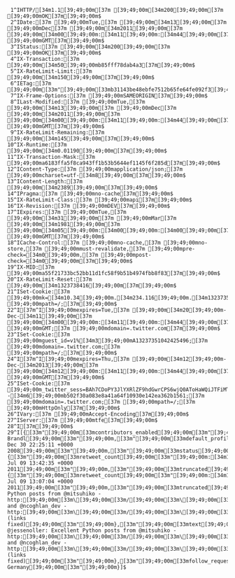      1^IHTTP/[34m1.1[39;49;00m[37m [39;49;00m[34m200[39;49;00m[37m [39;49;00mOK[37m[39;49;00m$
     2^IDate:[37m [39;49;00mTue,[37m [39;49;00m[34m13[39;49;00m[37m [39;49;00mDec[37m [39;49;00m[34m2011[39;49;00m[37m [39;49;00m[34m00[39;49;00m:[34m11[39;49;00m:[34m44[39;49;00m[37m [39;49;00mGMT[37m[39;49;00m$
     3^IStatus:[37m [39;49;00m[34m200[39;49;00m[37m [39;49;00mOK[37m[39;49;00m$
     4^IX-Transaction:[37m [39;49;00m[34m50[39;49;00mb85fff78dab4a3[37m[39;49;00m$
     5^IX-RateLimit-Limit:[37m [39;49;00m[34m150[39;49;00m[37m[39;49;00m$
     6^IETag:[37m [39;49;00m[33m"[39;49;00m[33mb31143be48ebfe7512b65fe64fe092f3[39;49;00m[33m"[39;49;00m[37m[39;49;00m$
     7^IX-Frame-Options:[37m [39;49;00mSAMEORIGIN[37m[39;49;00m$
     8^ILast-Modified:[37m [39;49;00mTue,[37m [39;49;00m[34m13[39;49;00m[37m [39;49;00mDec[37m [39;49;00m[34m2011[39;49;00m[37m [39;49;00m[34m00[39;49;00m:[34m11[39;49;00m:[34m44[39;49;00m[37m [39;49;00mGMT[37m[39;49;00m$
     9^IX-RateLimit-Remaining:[37m [39;49;00m[34m145[39;49;00m[37m[39;49;00m$
    10^IX-Runtime:[37m [39;49;00m[34m0.01190[39;49;00m[37m[39;49;00m$
    11^IX-Transaction-Mask:[37m [39;49;00ma6183ffa5f8ca943ff1b53b5644ef1145f6f285d[37m[39;49;00m$
    12^IContent-Type:[37m [39;49;00mapplication/json;[37m [39;49;00mcharset=utf-[34m8[39;49;00m[37m[39;49;00m$
    13^IContent-Length:[37m [39;49;00m[34m2389[39;49;00m[37m[39;49;00m$
    14^IPragma:[37m [39;49;00mno-cache[37m[39;49;00m$
    15^IX-RateLimit-Class:[37m [39;49;00mapi[37m[39;49;00m$
    16^IX-Revision:[37m [39;49;00mDEV[37m[39;49;00m$
    17^IExpires:[37m [39;49;00mTue,[37m [39;49;00m[34m31[39;49;00m[37m [39;49;00mMar[37m [39;49;00m[34m1981[39;49;00m[37m [39;49;00m[34m05[39;49;00m:[34m00[39;49;00m:[34m00[39;49;00m[37m [39;49;00mGMT[37m[39;49;00m$
    18^ICache-Control:[37m [39;49;00mno-cache,[37m [39;49;00mno-store,[37m [39;49;00mmust-revalidate,[37m [39;49;00mpre-check=[34m0[39;49;00m,[37m [39;49;00mpost-check=[34m0[39;49;00m[37m[39;49;00m$
    19^IX-MID:[37m [39;49;00ma55f21733bc52bb11d1fc58f9b51b4974fbb8f83[37m[39;49;00m$
    20^IX-RateLimit-Reset:[37m [39;49;00m[34m1323738416[39;49;00m[37m[39;49;00m$
    21^ISet-Cookie:[37m [39;49;00mk=[34m10.34[39;49;00m.[34m234.116[39;49;00m.[34m1323735104238974[39;49;00m;[37m [39;49;00mpath=/;[37m[39;49;00m$
    22^I[37m^I[39;49;00mexpires=Tue,[37m [39;49;00m[34m20[39;49;00m-Dec-[34m11[39;49;00m[37m [39;49;00m[34m00[39;49;00m:[34m11[39;49;00m:[34m44[39;49;00m[37m [39;49;00mGMT;[37m [39;49;00mdomain=.twitter.com[37m[39;49;00m$
    23^ISet-Cookie:[37m [39;49;00mguest_id=v1%[34m3[39;49;00mA13237351042425496;[37m [39;49;00mdomain=.twitter.com;[37m [39;49;00mpath=/;[37m[39;49;00m$
    24^I[37m^I[39;49;00mexpires=Thu,[37m [39;49;00m[34m12[39;49;00m-Dec-[34m2013[39;49;00m[37m [39;49;00m[34m12[39;49;00m:[34m11[39;49;00m:[34m44[39;49;00m[37m [39;49;00mGMT[37m[39;49;00m$
    25^ISet-Cookie:[37m [39;49;00m_twitter_sess=BAh7CDoPY3JlYXRlZF9hdGwrCPS6wjQ0AToHaWQiJTFiMTlhY2E1ZjczYThk%[34m250[39;49;00mANDUwMWQxNjMwZGU2YTQ1ODBhIgpmbGFzaElDOidBY3Rpb25Db250cm9sbGVy%[34m250[39;49;00mAOjpGbGFzaDo6Rmxhc2hIYXNoewAGOgpAdXNlZHsA--[34m6[39;49;00mb502f30a083e8a41a64f10930e142ea362b1561;[37m [39;49;00mdomain=.twitter.com;[37m [39;49;00mpath=/;[37m [39;49;00mHttpOnly[37m[39;49;00m$
    26^IVary:[37m [39;49;00mAccept-Encoding[37m[39;49;00m$
    27^IServer:[37m [39;49;00mtfe[37m[39;49;00m$
    28^I[37m[39;49;00m$
    29^I[{[33m"[39;49;00m[33mcontributors_enabled[39;49;00m[33m"[39;49;00m:[36mfalse[39;49;00m,[33m"[39;49;00m[33mprofile_background_tile[39;49;00m[33m"[39;49;00m:[36mtrue[39;49;00m,[33m"[39;49;00m[33mfollowers_count[39;49;00m[33m"[39;49;00m:[34m644[39;49;00m,[33m"[39;49;00m[33mprotected[39;49;00m[33m"[39;49;00m:[36mfalse[39;49;00m,[33m"[39;49;00m[33mprofile_image_url[39;49;00m[33m"[39;49;00m:[33m"[39;49;00m[33mhttp:[39;49;00m[33m\[39;49;00m[33m/[39;49;00m[33m\[39;49;00m[33m/a0.twimg.com[39;49;00m[33m\[39;49;00m[33m/profile_images[39;49;00m[33m\[39;49;00m[33m/69064242[39;49;00m[33m\[39;49;00m[33m/gb_normal.jpg[39;49;00m[33m"[39;49;00m,[33m"[39;49;00m[33mscreen_name[39;49;00m[33m"[39;49;00m:[33m"[39;49;00m[33mbirkenfeld[39;49;00m[33m"[39;49;00m,[33m"[39;49;00m[33mdefault_profile_image[39;49;00m[33m"[39;49;00m:[36mfalse[39;49;00m,[33m"[39;49;00m[33mfollowing[39;49;00m[33m"[39;49;00m:[36mnull[39;49;00m,[33m"[39;49;00m[33mfriends_count[39;49;00m[33m"[39;49;00m:[34m88[39;49;00m,[33m"[39;49;00m[33mprofile_sidebar_fill_color[39;49;00m[33m"[39;49;00m:[33m"[39;49;00m[33m7AC3EE[39;49;00m[33m"[39;49;00m,[33m"[39;49;00m[33murl[39;49;00m[33m"[39;49;00m:[33m"[39;49;00m[33mhttp:[39;49;00m[33m\[39;49;00m[33m/[39;49;00m[33m\[39;49;00m[33m/pythonic.pocoo.org[39;49;00m[33m\[39;49;00m[33m/[39;49;00m[33m"[39;49;00m,[33m"[39;49;00m[33mname[39;49;00m[33m"[39;49;00m:[33m"[39;49;00m[33mGeorg Brandl[39;49;00m[33m"[39;49;00m,[33m"[39;49;00m[33mdefault_profile[39;49;00m[33m"[39;49;00m:[36mfalse[39;49;00m,[33m"[39;49;00m[33mis_translator[39;49;00m[33m"[39;49;00m:[36mfalse[39;49;00m,[33m"[39;49;00m[33mutc_offset[39;49;00m[33m"[39;49;00m:[34m3600[39;49;00m,[33m"[39;49;00m[33mprofile_sidebar_border_color[39;49;00m[33m"[39;49;00m:[33m"[39;49;00m[33m65B0DA[39;49;00m[33m"[39;49;00m,[33m"[39;49;00m[33mdescription[39;49;00m[33m"[39;49;00m:[33m"[39;49;00m[33m"[39;49;00m,[33m"[39;49;00m[33mprofile_background_image_url_https[39;49;00m[33m"[39;49;00m:[33m"[39;49;00m[33mhttps:[39;49;00m[33m\[39;49;00m[33m/[39;49;00m[33m\[39;49;00m[33m/si0.twimg.com[39;49;00m[33m\[39;49;00m[33m/images[39;49;00m[33m\[39;49;00m[33m/themes[39;49;00m[33m\[39;49;00m[33m/theme10[39;49;00m[33m\[39;49;00m[33m/bg.gif[39;49;00m[33m"[39;49;00m,[33m"[39;49;00m[33mfavourites_count[39;49;00m[33m"[39;49;00m:[34m0[39;49;00m,[33m"[39;49;00m[33mprofile_use_background_image[39;49;00m[33m"[39;49;00m:[36mtrue[39;49;00m,[33m"[39;49;00m[33mcreated_at[39;49;00m[33m"[39;49;00m:[33m"[39;49;00m[33mTue Dec 30 22:25:11 +0000 2008[39;49;00m[33m"[39;49;00m,[33m"[39;49;00m[33mstatus[39;49;00m[33m"[39;49;00m:{[33m"[39;49;00m[33mretweet_count[39;49;00m[33m"[39;49;00m:[34m10[39;49;00m,[33m"[39;49;00m[33mfavorited[39;49;00m[33m"[39;49;00m:[36mfalse[39;49;00m,[33m"[39;49;00m[33mgeo[39;49;00m[33m"[39;49;00m:[36mnull[39;49;00m,[33m"[39;49;00m[33mpossibly_sensitive[39;49;00m[33m"[39;49;00m:[36mfalse[39;49;00m,[33m"[39;49;00m[33mcoordinates[39;49;00m[33m"[39;49;00m:[36mnull[39;49;00m,[33m"[39;49;00m[33min_reply_to_screen_name[39;49;00m[33m"[39;49;00m:[36mnull[39;49;00m,[33m"[39;49;00m[33min_reply_to_status_id_str[39;49;00m[33m"[39;49;00m:[36mnull[39;49;00m,[33m"[39;49;00m[33mretweeted[39;49;00m[33m"[39;49;00m:[36mfalse[39;49;00m,[33m"[39;49;00m[33min_reply_to_status_id[39;49;00m[33m"[39;49;00m:[36mnull[39;49;00m,[33m"[39;49;00m[33min_reply_to_user_id_str[39;49;00m[33m"[39;49;00m:[36mnull[39;49;00m,[33m"[39;49;00m[33mcreated_at[39;49;00m[33m"[39;49;00m:[33m"[39;49;00m[33mSat Jul 09 13:42:35 +0000 2011[39;49;00m[33m"[39;49;00m,[33m"[39;49;00m[33mtruncated[39;49;00m[33m"[39;49;00m:[36mfalse[39;49;00m,[33m"[39;49;00m[33mid_str[39;49;00m[33m"[39;49;00m:[33m"[39;49;00m[33m89690914515206144[39;49;00m[33m"[39;49;00m,[33m"[39;49;00m[33mcontributors[39;49;00m[33m"[39;49;00m:[36mnull[39;49;00m,[33m"[39;49;00m[33mplace[39;49;00m[33m"[39;49;00m:[36mnull[39;49;00m,[33m"[39;49;00m[33msource[39;49;00m[33m"[39;49;00m:[33m"[39;49;00m[33mweb[39;49;00m[33m"[39;49;00m,[33m"[39;49;00m[33min_reply_to_user_id[39;49;00m[33m"[39;49;00m:[36mnull[39;49;00m,[33m"[39;49;00m[33mid[39;49;00m[33m"[39;49;00m:[34m89690914515206144[39;49;00m,[33m"[39;49;00m[33mretweeted_status[39;49;00m[33m"[39;49;00m:{[33m"[39;49;00m[33mretweet_count[39;49;00m[33m"[39;49;00m:[34m10[39;49;00m,[33m"[39;49;00m[33mfavorited[39;49;00m[33m"[39;49;00m:[36mfalse[39;49;00m,[33m"[39;49;00m[33mgeo[39;49;00m[33m"[39;49;00m:[36mnull[39;49;00m,[33m"[39;49;00m[33mpossibly_sensitive[39;49;00m[33m"[39;49;00m:[36mfalse[39;49;00m,[33m"[39;49;00m[33mcoordinates[39;49;00m[33m"[39;49;00m:[36mnull[39;49;00m,[33m"[39;49;00m[33min_reply_to_screen_name[39;49;00m[33m"[39;49;00m:[36mnull[39;49;00m,[33m"[39;49;00m[33min_reply_to_status_id_str[39;49;00m[33m"[39;49;00m:[36mnull[39;49;00m,[33m"[39;49;00m[33mretweeted[39;49;00m[33m"[39;49;00m:[36mfalse[39;49;00m,[33m"[39;49;00m[33min_reply_to_status_id[39;49;00m[33m"[39;49;00m:[36mnull[39;49;00m,[33m"[39;49;00m[33min_reply_to_user_id_str[39;49;00m[33m"[39;49;00m:[36mnull[39;49;00m,[33m"[39;49;00m[33mcreated_at[39;49;00m[33m"[39;49;00m:[33m"[39;49;00m[33mSat Jul 09 13:07:04 +0000 2011[39;49;00m[33m"[39;49;00m,[33m"[39;49;00m[33mtruncated[39;49;00m[33m"[39;49;00m:[36mfalse[39;49;00m,[33m"[39;49;00m[33mid_str[39;49;00m[33m"[39;49;00m:[33m"[39;49;00m[33m89681976755372032[39;49;00m[33m"[39;49;00m,[33m"[39;49;00m[33mcontributors[39;49;00m[33m"[39;49;00m:[36mnull[39;49;00m,[33m"[39;49;00m[33mplace[39;49;00m[33m"[39;49;00m:[36mnull[39;49;00m,[33m"[39;49;00m[33msource[39;49;00m[33m"[39;49;00m:[33m"[39;49;00m[33mweb[39;49;00m[33m"[39;49;00m,[33m"[39;49;00m[33min_reply_to_user_id[39;49;00m[33m"[39;49;00m:[36mnull[39;49;00m,[33m"[39;49;00m[33mid[39;49;00m[33m"[39;49;00m:[34m89681976755372032[39;49;00m,[33m"[39;49;00m[33mtext[39;49;00m[33m"[39;49;00m:[33m"[39;49;00m[33mExcellent Python posts from @mitsuhiko - http:[39;49;00m[33m\[39;49;00m[33m/[39;49;00m[33m\[39;49;00m[33m/t.co[39;49;00m[33m\[39;49;00m[33m/k1wt6e4 and @ncoghlan_dev - http:[39;49;00m[33m\[39;49;00m[33m/[39;49;00m[33m\[39;49;00m[33m/t.co[39;49;00m[33m\[39;49;00m[33m/eTxacgZ (links fixed)[39;49;00m[33m"[39;49;00m},[33m"[39;49;00m[33mtext[39;49;00m[33m"[39;49;00m:[33m"[39;49;00m[33mRT @jessenoller: Excellent Python posts from @mitsuhiko - http:[39;49;00m[33m\[39;49;00m[33m/[39;49;00m[33m\[39;49;00m[33m/t.co[39;49;00m[33m\[39;49;00m[33m/k1wt6e4 and @ncoghlan_dev - http:[39;49;00m[33m\[39;49;00m[33m/[39;49;00m[33m\[39;49;00m[33m/t.co[39;49;00m[33m\[39;49;00m[33m/eTxacgZ (links fixed)[39;49;00m[33m"[39;49;00m},[33m"[39;49;00m[33mfollow_request_sent[39;49;00m[33m"[39;49;00m:[36mnull[39;49;00m,[33m"[39;49;00m[33mstatuses_count[39;49;00m[33m"[39;49;00m:[34m553[39;49;00m,[33m"[39;49;00m[33mgeo_enabled[39;49;00m[33m"[39;49;00m:[36mfalse[39;49;00m,[33m"[39;49;00m[33mnotifications[39;49;00m[33m"[39;49;00m:[36mnull[39;49;00m,[33m"[39;49;00m[33mprofile_text_color[39;49;00m[33m"[39;49;00m:[33m"[39;49;00m[33m3D1957[39;49;00m[33m"[39;49;00m,[33m"[39;49;00m[33mid_str[39;49;00m[33m"[39;49;00m:[33m"[39;49;00m[33m18490730[39;49;00m[33m"[39;49;00m,[33m"[39;49;00m[33mlang[39;49;00m[33m"[39;49;00m:[33m"[39;49;00m[33men[39;49;00m[33m"[39;49;00m,[33m"[39;49;00m[33mprofile_background_image_url[39;49;00m[33m"[39;49;00m:[33m"[39;49;00m[33mhttp:[39;49;00m[33m\[39;49;00m[33m/[39;49;00m[33m\[39;49;00m[33m/a1.twimg.com[39;49;00m[33m\[39;49;00m[33m/images[39;49;00m[33m\[39;49;00m[33m/themes[39;49;00m[33m\[39;49;00m[33m/theme10[39;49;00m[33m\[39;49;00m[33m/bg.gif[39;49;00m[33m"[39;49;00m,[33m"[39;49;00m[33mprofile_image_url_https[39;49;00m[33m"[39;49;00m:[33m"[39;49;00m[33mhttps:[39;49;00m[33m\[39;49;00m[33m/[39;49;00m[33m\[39;49;00m[33m/si0.twimg.com[39;49;00m[33m\[39;49;00m[33m/profile_images[39;49;00m[33m\[39;49;00m[33m/69064242[39;49;00m[33m\[39;49;00m[33m/gb_normal.jpg[39;49;00m[33m"[39;49;00m,[33m"[39;49;00m[33mshow_all_inline_media[39;49;00m[33m"[39;49;00m:[36mtrue[39;49;00m,[33m"[39;49;00m[33mlisted_count[39;49;00m[33m"[39;49;00m:[34m65[39;49;00m,[33m"[39;49;00m[33mprofile_link_color[39;49;00m[33m"[39;49;00m:[33m"[39;49;00m[33mFF0000[39;49;00m[33m"[39;49;00m,[33m"[39;49;00m[33mverified[39;49;00m[33m"[39;49;00m:[36mfalse[39;49;00m,[33m"[39;49;00m[33mid[39;49;00m[33m"[39;49;00m:[34m18490730[39;49;00m,[33m"[39;49;00m[33mtime_zone[39;49;00m[33m"[39;49;00m:[33m"[39;49;00m[33mBerlin[39;49;00m[33m"[39;49;00m,[33m"[39;49;00m[33mprofile_background_color[39;49;00m[33m"[39;49;00m:[33m"[39;49;00m[33m642D8B[39;49;00m[33m"[39;49;00m,[33m"[39;49;00m[33mlocation[39;49;00m[33m"[39;49;00m:[33m"[39;49;00m[33mBavaria, Germany[39;49;00m[33m"[39;49;00m}]$
